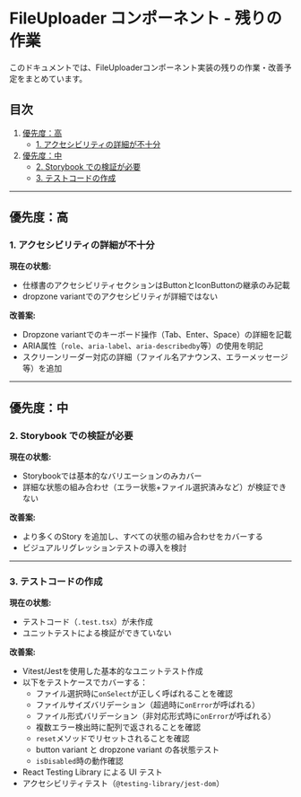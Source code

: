 # FileUploader コンポーネント - 残りの作業

このドキュメントでは、FileUploaderコンポーネント実装の残りの作業・改善予定をまとめています。

## 目次

1. [優先度：高](#優先度高)
   - [1. アクセシビリティの詳細が不十分](#1-アクセシビリティの詳細が不十分)
2. [優先度：中](#優先度中)
   - [2. Storybook での検証が必要](#2-storybook-での検証が必要)
   - [3. テストコードの作成](#3-テストコードの作成)

---

## 優先度：高

### 1. アクセシビリティの詳細が不十分

**現在の状態:**

- 仕様書のアクセシビリティセクションはButtonとIconButtonの継承のみ記載
- dropzone variantでのアクセシビリティが詳細ではない

**改善案:**

- Dropzone variantでのキーボード操作（Tab、Enter、Space）の詳細を記載
- ARIA属性（`role`、`aria-label`、`aria-describedby`等）の使用を明記
- スクリーンリーダー対応の詳細（ファイル名アナウンス、エラーメッセージ等）を追加

---

## 優先度：中

### 2. Storybook での検証が必要

**現在の状態:**

- Storybookでは基本的なバリエーションのみカバー
- 詳細な状態の組み合わせ（エラー状態+ファイル選択済みなど）が検証できない

**改善案:**

- より多くのStory を追加し、すべての状態の組み合わせをカバーする
- ビジュアルリグレッションテストの導入を検討

---

### 3. テストコードの作成

**現在の状態:**

- テストコード（`.test.tsx`）が未作成
- ユニットテストによる検証ができていない

**改善案:**

- Vitest/Jestを使用した基本的なユニットテスト作成
- 以下をテストケースでカバーする：
  - ファイル選択時に`onSelect`が正しく呼ばれることを確認
  - ファイルサイズバリデーション（超過時に`onError`が呼ばれる）
  - ファイル形式バリデーション（非対応形式時に`onError`が呼ばれる）
  - 複数エラー検出時に配列で返されることを確認
  - `reset`メソッドでリセットされることを確認
  - button variant と dropzone variant の各状態テスト
  - `isDisabled`時の動作確認
- React Testing Library による UI テスト
- アクセシビリティテスト（`@testing-library/jest-dom`）

